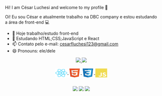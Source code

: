 Hi! I am César Luchesi and welcome to my profile  🤗

Oi! Eu sou César e atualmente trabalho na DBC company e estou estudando a área de front-end 💻

- 🔭 Hoje trabalho/estudo front-end
- 🌱 Estudando HTML;CSS;JavaScript e React
- 📫 Contato pelo e-mail: cesarfluchesi123@gmail.com
- 😄 Pronouns: ele/dele

<div align="center">
  <a href="https://github.com/CesarLuchesi">
  <img height="150em" src="https://github-readme-stats.vercel.app/api?username=CesarLuchesi&show_icons=true&theme=tokyonight&include_all_commits=true&count_private=true" />
  <img height="150em" src="https://github-readme-stats.vercel.app/api/top-langs/?username=CesarLuchesi&layout=compact&langs_count=7&theme=tokyonight"/>
</div>
  
  <div style="display: inline_block" align="center"><br>
  <img align="center" alt="Cesar-React" height="30" width="40" src="https://raw.githubusercontent.com/devicons/devicon/master/icons/react/react-original.svg">
  <img align="center" alt="Cesar-HTML" height="30" width="40" src="https://raw.githubusercontent.com/devicons/devicon/master/icons/html5/html5-original.svg">
  <img align="center" alt="Cesar-CSS" height="30" width="40" src="https://raw.githubusercontent.com/devicons/devicon/master/icons/css3/css3-original.svg">
  <img align="center" alt="Cesar-Js" height="30" width="40" src="https://raw.githubusercontent.com/devicons/devicon/master/icons/javascript/javascript-plain.svg">
<!--   <img align="center" alt="Cesar-Steam" height="30" width="40" src="https://img.shields.io/badge/Steam-000000?style=for-the-badge&logo=steam&logoColor=white">
  </div> -->
<!--     <img align="right" alt="Rafa-pic" height="150" style="border-radius:50px;" src="">
</div> -->
  
  ##
  
  <div align:"center">
    <a href="https://www.instagram.com/cesarluchesi/" target="_blank"><img src="https://img.shields.io/badge/-Instagram-%23E4405F?style=for-the-badge&logo=instagram&logoColor=white" target="_blank"></a>
  <a href = "mailto:cesarfluchesi123@gmail.com"><img src="https://img.shields.io/badge/-Gmail-%23333?style=for-the-badge&logo=gmail&logoColor=white" target="_blank"></a>
  <a href="https://www.linkedin.com/in/cesarluchesi/" target="_blank"><img src="https://img.shields.io/badge/-LinkedIn-%230077B5?style=for-the-badge&logo=linkedin&logoColor=white" target="_blank"></a> 
  </div>
